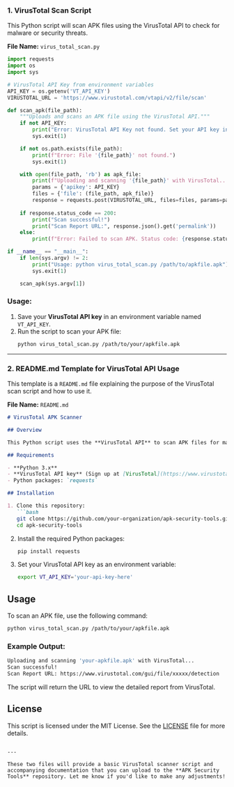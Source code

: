 ### 1. **VirusTotal Scan Script**

This Python script will scan APK files using the VirusTotal API to check for malware or security threats.

**File Name:** `virus_total_scan.py`

```python
import requests
import os
import sys

# VirusTotal API Key from environment variables
API_KEY = os.getenv('VT_API_KEY')
VIRUSTOTAL_URL = 'https://www.virustotal.com/vtapi/v2/file/scan'

def scan_apk(file_path):
    """Uploads and scans an APK file using the VirusTotal API."""
    if not API_KEY:
        print("Error: VirusTotal API Key not found. Set your API key in the environment variable 'VT_API_KEY'.")
        sys.exit(1)

    if not os.path.exists(file_path):
        print(f"Error: File '{file_path}' not found.")
        sys.exit(1)

    with open(file_path, 'rb') as apk_file:
        print(f"Uploading and scanning '{file_path}' with VirusTotal...")
        params = {'apikey': API_KEY}
        files = {'file': (file_path, apk_file)}
        response = requests.post(VIRUSTOTAL_URL, files=files, params=params)
    
    if response.status_code == 200:
        print("Scan successful!")
        print("Scan Report URL:", response.json().get('permalink'))
    else:
        print(f"Error: Failed to scan APK. Status code: {response.status_code}")

if __name__ == "__main__":
    if len(sys.argv) != 2:
        print("Usage: python virus_total_scan.py /path/to/apkfile.apk")
        sys.exit(1)

    scan_apk(sys.argv[1])
```

### Usage:
1. Save your **VirusTotal API key** in an environment variable named `VT_API_KEY`.
2. Run the script to scan your APK file:
   ```bash
   python virus_total_scan.py /path/to/your/apkfile.apk
   ```

---

### 2. **README.md** Template for VirusTotal API Usage

This template is a `README.md` file explaining the purpose of the VirusTotal scan script and how to use it.

**File Name:** `README.md`

```markdown
# VirusTotal APK Scanner

## Overview

This Python script uses the **VirusTotal API** to scan APK files for malware and other security threats. Upload an APK file to VirusTotal, and the script will provide a report on the scan results, including whether any malware has been detected.

## Requirements

- **Python 3.x**
- **VirusTotal API key** (Sign up at [VirusTotal](https://www.virustotal.com/gui/join-us) to get your free API key)
- Python packages: `requests`

## Installation

1. Clone this repository:
   ```bash
   git clone https://github.com/your-organization/apk-security-tools.git
   cd apk-security-tools
   ```

2. Install the required Python packages:
   ```bash
   pip install requests
   ```

3. Set your VirusTotal API key as an environment variable:
   ```bash
   export VT_API_KEY='your-api-key-here'
   ```

## Usage

To scan an APK file, use the following command:
```bash
python virus_total_scan.py /path/to/your/apkfile.apk
```

### Example Output:
```bash
Uploading and scanning 'your-apkfile.apk' with VirusTotal...
Scan successful!
Scan Report URL: https://www.virustotal.com/gui/file/xxxxx/detection
```

The script will return the URL to view the detailed report from VirusTotal.

## License

This script is licensed under the MIT License. See the [LICENSE](LICENSE) file for more details.
```

---

These two files will provide a basic VirusTotal scanner script and accompanying documentation that you can upload to the **APK Security Tools** repository. Let me know if you'd like to make any adjustments!
